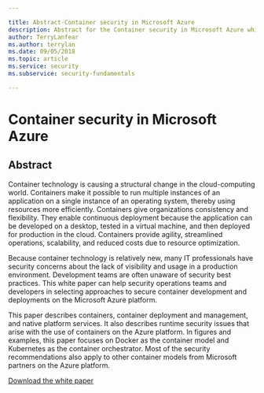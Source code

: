 ```yaml
---

title: Abstract-Container security in Microsoft Azure
description: Abstract for the Container security in Microsoft Azure white paper.
author: TerryLanfear
ms.author: terrylan
ms.date: 09/05/2018
ms.topic: article
ms.service: security
ms.subservice: security-fundamentals

---
```

# Container security in Microsoft Azure
## Abstract

Container technology is causing a structural change in the cloud-computing world. Containers
make it possible to run multiple instances of an application on a single instance of an operating system, thereby using resources more efficiently. Containers give organizations consistency and flexibility. They enable continuous deployment because the application can be developed on a desktop, tested in a virtual machine, and then deployed for production in the cloud. Containers provide agility, streamlined operations, scalability, and reduced costs due to resource optimization.

Because container technology is relatively new, many IT professionals have security concerns
about the lack of visibility and usage in a production environment. Development teams are
often unaware of security best practices. This white paper can help security operations teams and developers in selecting approaches to secure container development and deployments on the Microsoft Azure platform.

This paper describes containers, container deployment and management, and native platform
services. It also describes runtime security issues that arise with the use of containers on the Azure platform. In figures and examples, this paper focuses on Docker as the container model and Kubernetes as the container orchestrator. Most of the security recommendations also apply to other container models from Microsoft partners on the Azure platform.

[Download the white paper](https://azure.microsoft.com/mediahandler/files/resourcefiles/container-security-in-microsoft-azure/Open%20Container%20Security%20in%20Microsoft%20Azure.pdf)
